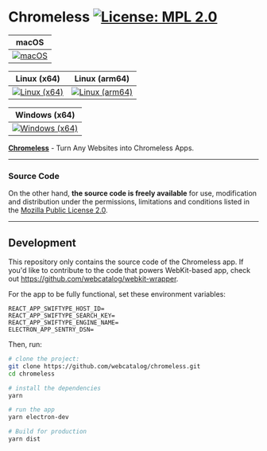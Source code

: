 # Chromeless [![License: MPL 2.0](https://img.shields.io/badge/License-MPL%202.0-brightgreen.svg)](LICENSE)

|macOS|
|---|
|[![macOS](https://github.com/webcatalog/chromeless/workflows/macOS/badge.svg)](https://github.com/webcatalog/chromeless/actions?query=workflow:%22macOS%22)|

|Linux (x64)|Linux (arm64)|
|---|---|
|[![Linux (x64)](https://github.com/webcatalog/chromeless/workflows/Linux%20(x64)/badge.svg)](https://github.com/webcatalog/chromeless/actions?query=workflow%3A%22Linux+%28x64%29%22)|[![Linux (arm64)](https://github.com/webcatalog/chromeless/workflows/Linux%20(arm64)/badge.svg)](https://github.com/webcatalog/chromeless/actions?query=workflow%3A%22Linux+%28arm64%29%22)|

|Windows (x64)|
|---|
|[![Windows (x64)](https://github.com/webcatalog/chromeless/workflows/Windows%20(x64)/badge.svg)](https://github.com/webcatalog/chromeless/actions?query=workflow%3A%22Windows+%28x64%29%22)|

**[Chromeless](https://chromeless.app)** - Turn Any Websites into Chromeless Apps.

---

### Source Code
On the other hand, **the source code is freely available** for use, modification and distribution under the permissions, limitations and conditions listed in the [Mozilla Public License 2.0](LICENSE).

---

## Development
This repository only contains the source code of the Chromeless app. If you'd like to contribute to the code that powers WebKit-based app, check out <https://github.com/webcatalog/webkit-wrapper>.

For the app to be fully functional, set these environment variables:
```
REACT_APP_SWIFTYPE_HOST_ID=
REACT_APP_SWIFTYPE_SEARCH_KEY=
REACT_APP_SWIFTYPE_ENGINE_NAME=
ELECTRON_APP_SENTRY_DSN=
```

Then, run:
```bash
# clone the project:
git clone https://github.com/webcatalog/chromeless.git
cd chromeless

# install the dependencies
yarn

# run the app
yarn electron-dev

# Build for production
yarn dist
```
